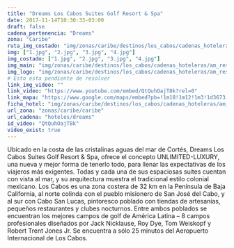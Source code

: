 ```yaml
---
title: "Dreams Los Cabos Suites Golf Resort & Spa"
date: 2017-11-14T10:30:33-03:00
draft: false
cadena_pertenencia: "Dreams"
zona: "Caribe"
ruta_img_costado: "img/zonas/caribe/destinos/los_cabos/cadenas_hoteleras/am_resort/dreams/dreams_los_cabos_suites_golf_resort_spa/imagenes_hotel/"
img: ["1.jpg", "2.jpg", "3.jpg", "4.jpg"]
img_costado: ["1.jpg", "2.jpg", "3.jpg", "4.jpg"]
img_main: "img/zonas/caribe/destinos/los_cabos/cadenas_hoteleras/am_resort/dreams/dreams_los_cabos_suites_golf_resort_spa/dreams_los_cabos_suites_golf_resort_spa-.jpg"
img_logo: "img/zonas/caribe/destinos/los_cabos/cadenas_hoteleras/am_resort/dreams/dreams_los_cabos_suites_golf_resort_spa/logo_hotel/logo_dreams_los_cabos_suites_golf_resort_spa.jpg"
# Esto esta pendiente de resolver
link_img_video: ""
link_video: "https://www.youtube.com/embed/QtQuhOajT8k?rel=0"
link_mapa: "https://www.google.com/maps/embed?pb=!1m18!1m12!1m3!1d3673.3035347937025!2d-109.77923148503308!3d22.975863184976642!2m3!1f0!2f0!3f0!3m2!1i1024!2i768!4f13.1!3m3!1m2!1s0x86af50850f57526d%3A0x11f4b2e0ba301410!2sDreams+Los+Cabos!5e0!3m2!1ses!2scl!4v1510667935188"
ficha_hotel: "img/zonas/caribe/destinos/los_cabos/cadenas_hoteleras/am_resort/dreams/dreams_los_cabos_suites_golf_resort_spa/dreams_los_cabos_suites_golf_resort_spa.pdf"
url_zona: "zonas/caribe/caribe"
url_cadena: "hoteles/dreams"
id_video: "QtQuhOajT8k"
video_exist: true
---
```

Ubicado en la costa de las cristalinas aguas del mar de Cortés, Dreams Los Cabos Suites Golf Resort & Spa, ofrece el concepto UNLIMITED-LUXURY, una nueva y mejor forma de tenerlo todo, para llenar las expectativas de los viajeros más exigentes. Todas y cada una de sus espaciosas suites cuentan con vista al mar, y su arquitectura muestra el tradicional estilo colonial mexicano. Los Cabos es una zona costera de 32 km en la Península de Baja California, al norte colinda con el pueblo misionero de San José del Cabo, y al sur con Cabo San Lucas, pintoresco poblado con tiendas de artesanías, pequeños restaurantes y clubes nocturnos. Entre ambos poblados se encuentran los mejores campos de golf de América Latina – 8 campos profesionales diseñados por Jack Nicklause, Roy Dye, Tom Weiskopf y Robert Trent Jones Jr. Se encuentra a sólo 25 minutos del Aeropuerto Internacional de Los Cabos.
